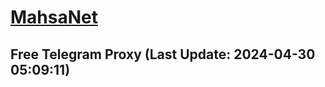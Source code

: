 
# [MahsaNet](https://t.me/mahsa_net)
## Free Telegram Proxy (Last Update: 2024-04-30 05:09:11)

    
